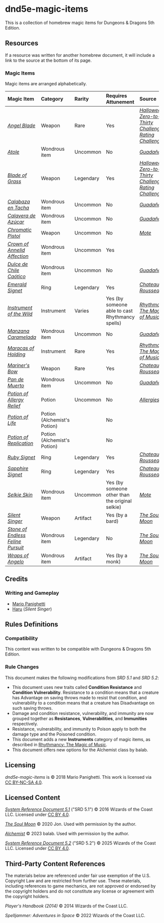 # dnd5e-magic-items

This is a collection of homebrew magic items for Dungeons & Dragons 5th Edition.

## Resources

If a resource was written for another homebrew document, it will include a link to the source at the bottom of its page.

### Magic Items

Magic items are arranged alphabetically.

| Magic Item | Category | Rarity | Requires Attunement | Source |
|:-|:-|:-|:-|:-|
| _[Angel Blade](weapons/angel-blade.md)_ | Weapon | Rare | Yes | _[Halloween Zero-to-Thirty Challenge Rating Challenge](https://github.com/mpanighetti/dnd5e-030crc)_ |
| _[Atole](wondrous-items/atole.md)_ | Wondrous item | Uncommon | No | _[Guadaña](https://github.com/mpanighetti/dnd5e-adventures/blob/main/tier-2/guadana.md)_ |
| _[Blade of Grass](weapons/blade-of-grass.md)_ | Weapon | Legendary | Yes | _[Halloween Zero-to-Thirty Challenge Rating Challenge](https://github.com/mpanighetti/dnd5e-030crc)_ |
| _[Calabaza en Tacha](wondrous-items/calabaza-en-tacha.md)_ | Wondrous item | Uncommon | No | _[Guadaña](https://github.com/mpanighetti/dnd5e-adventures/blob/main/tier-2/guadana.md)_ |
| _[Calavera de Azúcar](wondrous-items/calavera-de-azucar.md)_ | Wondrous item | Uncommon | No | _[Guadaña](https://github.com/mpanighetti/dnd5e-adventures/blob/main/tier-2/guadana.md)_ |
| _[Chromatic Pistol](weapons/chromatic-pistol.md)_ | Weapon | Uncommon | No | _[Mote](https://github.com/mpanighetti/dnd5e-mote)_ |
| _[Crown of Annelid Affection](wondrous-items/crown-of-annelid-affection.md)_ | Wondrous item | Uncommon | Yes | |
| _[Dulce de Chile Caótico](wondrous-items/dulce-de-chile-caotico.md)_ | Wondrous item | Uncommon | No | _[Guadaña](https://github.com/mpanighetti/dnd5e-adventures/blob/main/tier-2/guadana.md)_ |
| _[Emerald Signet](rings/emerald-signet.md)_ | Ring | Legendary | Yes | _[Chateau Rousseau](https://github.com/mpanighetti/dnd5e-adventures/blob/main/tier-2/chateau-rousseau.md)_ |
| _[Instrument of the Wild](instruments/instrument-of-the-wild.md)_ | Instrument | Varies | Yes (by someone able to cast Rhythmancy spells) | _[Rhythmancy: The Magic of Music](https://github.com/mpanighetti/dnd5e-rhythmancy)_ |
| _[Manzana Caramelada](wondrous-items/manzana-caramelada.md)_ | Wondrous item | Uncommon | No | _[Guadaña](https://github.com/mpanighetti/dnd5e-adventures/blob/main/tier-2/guadana.md)_ |
| _[Maracas of Holding](instruments/maracas-of-holding.md)_ | Instrument | Rare | Yes | _[Rhythmancy: The Magic of Music](https://github.com/mpanighetti/dnd5e-rhythmancy)_  |
| _[Mariner's Bow](weapons/mariners-bow.md)_ | Weapon | Rare | Yes | _[Chateau Rousseau](https://github.com/mpanighetti/dnd5e-adventures/blob/main/tier-2/chateau-rousseau.md)_ |
| _[Pan de Muerto](wondrous-items/pan-de-muerto.md)_ | Wondrous item | Uncommon | No | _[Guadaña](https://github.com/mpanighetti/dnd5e-adventures/blob/main/tier-2/guadana.md)_ |
| _[Potion of Allergy Relief](potions/potion-of-allergy-relief.md)_ | Potion | Uncommon | No | _[Allergies](https://github.com/mpanighetti/dnd5e-allergies)_ |
| _[Potion of Life](potions/potion-of-life.md)_ | Potion (Alchemist's Potion) | | No | |
| _[Potion of Replication](potions/potion-of-replication.md)_ | Potion (Alchemist's Potion) | | No | |
| _[Ruby Signet](rings/ruby-signet.md)_ | Ring | Legendary | Yes | _[Chateau Rousseau](https://github.com/mpanighetti/dnd5e-adventures/blob/main/tier-2/chateau-rousseau.md)_ |
| _[Sapphire Signet](rings/sapphire-signet.md)_ | Ring | Legendary | Yes | _[Chateau Rousseau](https://github.com/mpanighetti/dnd5e-adventures/blob/main/tier-2/chateau-rousseau.md)_ |
| _[Selkie Skin](wondrous-items/selkie-skin.md)_ | Wondrous item | Uncommon | Yes (by someone other than the original selkie) | _[Mote](https://github.com/mpanighetti/dnd5e-mote)_ |
| _[Silent Singer](weapons/silent-singer.md)_ | Weapon | Artifact | Yes (by a bard) | _[The Soul Moon](https://github.com/Jmanrules007/Soul-Moon)_ |
| _[Stone of Endless Feline Pursuit](wondrous-items/stone-of-endless-feline-pursuit.md)_ | Wondrous item | Legendary | No | _[The Soul Moon](https://github.com/Jmanrules007/Soul-Moon)_ |
| _[Wraps of Angelo](wondrous-items/wraps-of-angelo.md)_ | Wondrous item | Artifact | Yes (by a monk) | _[The Soul Moon](https://github.com/Jmanrules007/Soul-Moon)_ |

## Credits

### Writing and Gameplay

- [Mario Panighetti](https://mario.panighetti.net)
- [Haru](https://twitter.com/200dollarHaru) (_Silent Singer_)

## Rules Definitions

### Compatibility

This content was written to be compatible with Dungeons & Dragons 5th Edition.

### Rule Changes

This document makes the following modifications from _SRD 5.1_ and _SRD 5.2_:

- This document uses new traits called **Condition Resistance** and **Condition Vulnerability**. Resistance to a condition means that a creature has Advantage on saving throws made to resist that condition, and vulnerability to a condition means that a creature has Disadvantage on such saving throws.
- Damage and condition resistance, vulnerability, and immunity are now grouped together as **Resistances**, **Vulnerabilities**, and **Immunities** respectively.
- Resistance, vulnerability, and immunity to Poison apply to both the damage type and the Poisoned condition.
- This document adds a new **Instruments** category of magic items, as described in [Rhythmancy: The Magic of Music](https://github.com/mpanighetti/dnd5e-rhythmancy/blob/main/ch-6-rhythmancy-magic-items.md#magic-item-category-instruments).
- This document offers new options for the Alchemist class by balab.

## Licensing

_dnd5e-magic-items_ is © 2018 Mario Panighetti. This work is licensed via [CC BY-NC-SA 4.0](https://creativecommons.org/licenses/by-nc-sa/4.0/legalcode).

## Licensed Content

_[System Reference Document 5.1](https://dndbeyond.com/srd#SystemReferenceDocumentv51)_ ("SRD 5.1") © 2016 Wizards of the Coast LLC. Licensed under [CC BY 4.0](https://creativecommons.org/licenses/by/4.0/legalcode).

_[The Soul Moon](https://github.com/Jmanrules007/Soul-Moon)_ © 2020 Jon. Used with permission by the author.

_[Alchemist](https://docs.google.com/document/d/1FbBScXvWzPKRo62ZlqXcIMgUd_KPYoqCkMa2ZtYBN8c)_ © 2023 balab. Used with permission by the author.

_[System Reference Document 5.2](https://www.dndbeyond.com/srd#SystemReferenceDocumentv52)_ ("SRD 5.2") © 2025 Wizards of the Coast LLC. Licensed under [CC BY 4.0](https://creativecommons.org/licenses/by/4.0/legalcode).

## Third-Party Content References

The materials below are referenced under fair use exemption of the U.S. Copyright Law and are restricted from further use. These materials, including references to game mechanics, are not approved or endorsed by the copyright holders and do not constitute any license or agreement with the copyright holders.

_Player's Handbook (2014)_ © 2014 Wizards of the Coast LLC.

_Spelljammer: Adventures in Space_ © 2022 Wizards of the Coast LLC.
